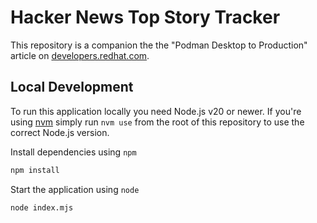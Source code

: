 # Hacker News Top Story Tracker

This repository is a companion the the "Podman Desktop to Production" article
on [developers.redhat.com](https://developers.redhat.com).

## Local Development

To run this application locally you need Node.js v20 or newer. If you're using
[nvm](https://nvm.sh) simply run `nvm use` from the root of this repository to
use the correct Node.js version.

Install dependencies using `npm`

```bash
npm install
```

Start the application using `node`

```bash
node index.mjs
```
